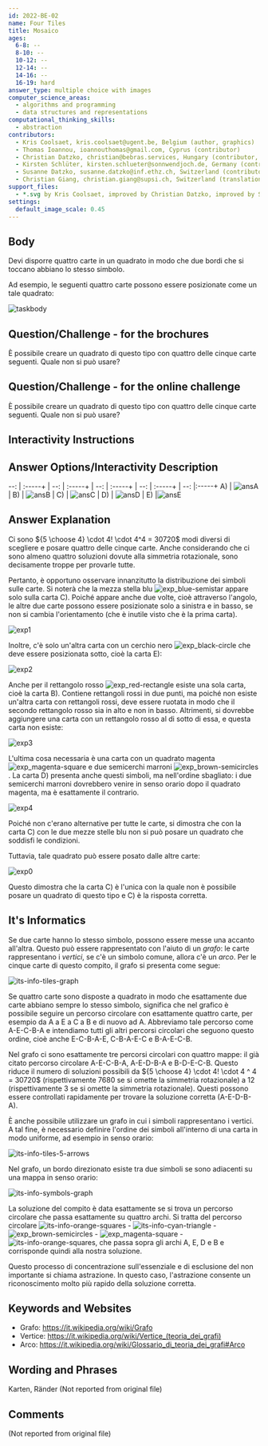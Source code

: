 ```yaml
---
id: 2022-BE-02
name: Four Tiles
title: Mosaico
ages:
  6-8: --
  8-10: --
  10-12: --
  12-14: --
  14-16: --
  16-19: hard
answer_type: multiple choice with images
computer_science_areas:
  - algorithms and programming
  - data structures and representations
computational_thinking_skills:
  - abstraction
contributors:
  - Kris Coolsaet, kris.coolsaet@ugent.be, Belgium (author, graphics)
  - Thomas Ioannou, ioannouthomas@gmail.com, Cyprus (contributor)
  - Christian Datzko, christian@bebras.services, Hungary (contributor, translation from English into German, graphics)
  - Kirsten Schlüter, kirsten.schlueter@sonnwendjoch.de, Germany (contributor)
  - Susanne Datzko, susanne.datzko@inf.ethz.ch, Switzerland (contributor, graphics)
  - Christian Giang, christian.giang@supsi.ch, Switzerland (translation from German into Italian)
support_files:
  - *.svg by Kris Coolsaet, improved by Christian Datzko, improved by Susanne Datzko
settings:
  default_image_scale: 0.45
---
```


[taskbody]: graphics//2022-BE-02-taskbody.svg "Compito"
[ansA]: graphics/2022-BE-02-answerA.svg "Soluzione A"
[ansB]: graphics/2022-BE-02-answerB.svg "Soluzione B"
[ansC]: graphics/2022-BE-02-answerC.svg "Soluzione C"
[ansD]: graphics/2022-BE-02-answerD.svg "Soluzione D"
[ansE]: graphics/2022-BE-02-answerE.svg "Soluzione E"
[exp0]: graphics/2022-BE-02-explanation0.svg "Spiegazione 0"
[exp1]: graphics/2022-BE-02-explanation1.svg "Spiegazione 1"
[exp2]: graphics/2022-BE-02-explanation2.svg "Spiegazione 2" 
[exp3]: graphics/2022-BE-02-explanation3.svg "Spiegazione 3"
[exp4]: graphics/2022-BE-02-explanation4.svg "Spiegazione 4"
[exp_black-circle]: graphics/2022-BE-02-explanation_black-circle.svg "Spiegazione cerchio nero (inline(+0.4ex))"
[exp_blue-semistar]: graphics/2022-BE-02-explanation_blue-semistar.svg "Spiegazione mezzaluna blu (inline(+0.4ex))"
[exp_brown-semicircles]: graphics/2022-BE-02-explanation_brown-semicircles.svg "Spiegazione semicerchi marroni (inline(+0.4ex))"
[exp_magenta-square]: graphics/2022-BE-02-explanation_magenta-square.svg "Spiegazione quadrato magenta"
[exp_red-rectangle]: graphics/2022-BE-02-explanation_red-rectangle.svg "Spiegazione rettangolo rosso (inline(+0.4ex))"
[its-info-cyan-triangle]: graphics/2022-BE-02-itsinformatics_cyan-triangle.svg "It's Informatics triangolo ciano (inline(+0.4ex))"
[its-info-orange-squares]: graphics/2022-BE-02-itsinformatics_orange-squares.svg "It's Informatics quadrati arancioni (inline(+0.4ex))"
[its-info-symbols-graph]: graphics/2022-BE-02-itsinformatics_symbols-graph.svg "It's Informatics simboli grafo"
[its-info-tiles-5-arrows]: graphics/2022-BE-02-itsinformatics_tiles-5-arrows.svg "It's Informatics Piastrelle 5 Frecce"
[its-info-tiles-graph]: graphics/2022-BE-02-itsinformatics_tiles-graph.svg "It's Informatics grafica piastrelle"


## Body

Devi disporre quattro carte in un quadrato in modo che due bordi che si toccano abbiano lo stesso simbolo.

Ad esempio, le seguenti quattro carte possono essere posizionate come un tale quadrato:

![taskbody]

## Question/Challenge - for the brochures

È possibile creare un quadrato di questo tipo con quattro delle cinque carte seguenti. Quale non si può usare?


## Question/Challenge - for the online challenge

È possibile creare un quadrato di questo tipo con quattro delle cinque carte seguenti. Quale non si può usare?


## Interactivity Instructions

<!-- empty -->

## Answer Options/Interactivity Description

--: | :-----+ | --: | :-----+ | --: | :-----+ | --: | :-----+ | --: |:-----+
 A) | ![ansA] |  B) | ![ansB] |  C) | ![ansC] |  D) | ![ansD] | E)  |![ansE]


## Answer Explanation

Ci sono ${5 \choose 4}  \cdot 4! \cdot 4^4 = 30720$ modi diversi di scegliere e posare quattro delle cinque carte. Anche considerando che ci sono almeno quattro soluzioni dovute alla simmetria rotazionale, sono decisamente troppe per provarle tutte.

Pertanto, è opportuno osservare innanzitutto la distribuzione dei simboli sulle carte. Si noterà che la mezza stella blu ![exp_blue-semistar] appare solo sulla carta C). Poiché appare anche due volte, cioè attraverso l'angolo, le altre due carte possono essere posizionate solo a sinistra e in basso, se non si cambia l'orientamento (che è inutile visto che è la prima carta).

![exp1]

Inoltre, c'è solo un'altra carta con un cerchio nero ![exp_black-circle] che deve essere posizionata sotto, cioè la carta E):

![exp2]

Anche per il rettangolo rosso ![exp_red-rectangle] esiste una sola carta, cioè la carta B). Contiene rettangoli rossi in due punti, ma poiché non esiste un'altra carta con rettangoli rossi, deve essere ruotata in modo che il secondo rettangolo rosso sia in alto e non in basso. Altrimenti, si dovrebbe aggiungere una carta con un rettangolo rosso al di sotto di essa, e questa carta non esiste:

![exp3]

L'ultima cosa necessaria è una carta con un quadrato magenta ![exp_magenta-square] e due semicerchi marroni ![exp_brown-semicircles]. La carta D) presenta anche questi simboli, ma nell'ordine sbagliato: i due semicerchi marroni dovrebbero venire in senso orario dopo il quadrato magenta, ma è esattamente il contrario.

![exp4]

Poiché non c'erano alternative per tutte le carte, si dimostra che con la carta C) con le due mezze stelle blu non si può posare un quadrato che soddisfi le condizioni.

Tuttavia, tale quadrato può essere posato dalle altre carte:

![exp0]

Questo dimostra che la carta C) è l'unica con la quale non è possibile posare un quadrato di questo tipo e C) è la risposta corretta.


## It's Informatics

Se due carte hanno lo stesso simbolo, possono essere messe una accanto all'altra. Questo può essere rappresentato con l'aiuto di un _grafo_: le carte rappresentano i _vertici_, se c'è un simbolo comune, allora c'è un _arco_. Per le cinque carte di questo compito, il grafo si presenta come segue:

![its-info-tiles-graph]

Se quattro carte sono disposte a quadrato in modo che esattamente due carte abbiano sempre lo stesso simbolo, significa che nel grafico è possibile seguire un percorso circolare con esattamente quattro carte, per esempio da A a E a C a B e di nuovo ad A. Abbreviamo tale percorso come A-E-C-B-A e intendiamo tutti gli altri percorsi circolari che seguono questo ordine, cioè anche E-C-B-A-E, C-B-A-E-C e B-A-E-C-B.

Nel grafo ci sono esattamente tre percorsi circolari con quattro mappe: il già citato percorso circolare A-E-C-B-A, A-E-D-B-A e B-D-E-C-B. Questo riduce il numero di soluzioni possibili da  ${5 \choose 4}  \cdot 4! \cdot 4 ^ 4 = 30720$ (rispettivamente $7680$ se si omette la simmetria rotazionale) a $12$ (rispettivamente $3$ se si omette la simmetria rotazionale). Questi possono essere controllati rapidamente per trovare la soluzione corretta (A-E-D-B-A).

È anche possibile utilizzare un grafo in cui i simboli rappresentano i vertici. A tal fine, è necessario definire l'ordine dei simboli all'interno di una carta in modo uniforme, ad esempio in senso orario:



![its-info-tiles-5-arrows]

Nel grafo, un bordo direzionato esiste tra due simboli se sono adiacenti su una mappa in senso orario:

![its-info-symbols-graph]

La soluzione del compito è data esattamente se si trova un percorso circolare che passa esattamente su quattro archi. Si tratta del percorso circolare ![its-info-orange-squares] - ![its-info-cyan-triangle] - ![exp_brown-semicircles] - ![exp_magenta-square] - ![its-info-orange-squares], che passa sopra gli archi A, E, D e B e corrisponde quindi alla nostra soluzione.

Questo processo di concentrazione sull'essenziale e di esclusione del non importante si chiama astrazione. In questo caso, l'astrazione consente un riconoscimento molto più rapido della soluzione corretta.


## Keywords and Websites

 - Grafo: https://it.wikipedia.org/wiki/Grafo
 - Vertice: https://it.wikipedia.org/wiki/Vertice_(teoria_dei_grafi)
 - Arco: https://it.wikipedia.org/wiki/Glossario_di_teoria_dei_grafi#Arco



## Wording and Phrases
Karten, Ränder
(Not reported from original file)


## Comments

(Not reported from original file)
